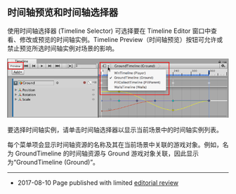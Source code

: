 ## 时间轴预览和时间轴选择器

使用时间轴选择器 (Timeline Selector) 可选择要在 Timeline Editor 窗口中查看、修改或预览的时间轴实例。Timeline Preview（时间轴预览）按钮可允许或禁止预览所选时间轴实例对场景的影响。

![Timeline Preview 按钮以及时间轴选择器和菜单。选择时间轴实例会自动启用 Timeline Preview 按钮。](../uploads/Main/timeline_preview_selector.png)

要选择时间轴实例，请单击时间轴选择器以显示当前场景中的时间轴实例列表。

每个菜单项会显示时间轴资源的名称及其在当前场景中关联的游戏对象。例如，名为 GroundTimeline 的时间轴资源与 Ground 游戏对象关联，因此显示为“GroundTimeline (Ground)”。

---
* <span class="page-edit">2017-08-10  Page published with limited [editorial review](DocumentationEditorialReview.html)
</span>
